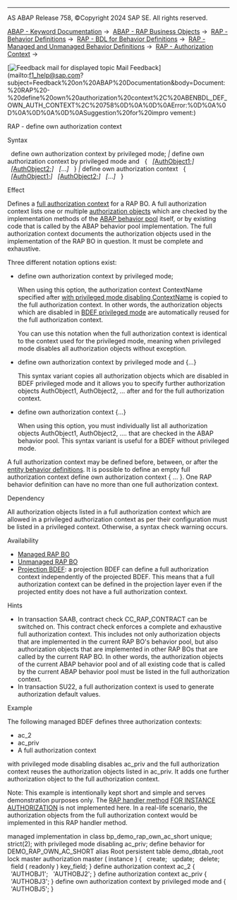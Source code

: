   

* * *

AS ABAP Release 758, ©Copyright 2024 SAP SE. All rights reserved.

[ABAP - Keyword Documentation](javascript:call_link\('abenabap.htm'\)) →  [ABAP - RAP Business Objects](javascript:call_link\('abenabap_rap.htm'\)) →  [RAP - Behavior Definitions](javascript:call_link\('abencds_bdef.htm'\)) →  [RAP - BDL for Behavior Definitions](javascript:call_link\('abenbdl.htm'\)) →  [RAP - Managed and Unmanaged Behavior Definitions](javascript:call_link\('abenbdl_rap_bo.htm'\)) →  [RAP - Authorization Context](javascript:call_link\('abenbdl_authorization_context.htm'\)) → 

 [![](Mail.gif?object=Mail.gif "Feedback mail for displayed topic") Mail Feedback](mailto:f1_help@sap.com?subject=Feedback%20on%20ABAP%20Documentation&body=Document:%20RAP%20-%20define%20own%20authorization%20context%2C%20ABENBDL_DEF_OWN_AUTH_CONTEXT%2C%20758%0D%0A%0D%0AError:%0D%0A%0D%0A%0D%0A%0D%0ASuggestion%20for%20impro
vement:)

RAP - define own authorization context

Syntax

  define own authorization context by privileged mode;
*|* define own authorization context by privileged mode and
  {
  *\[*[AuthObject1](javascript:call_link\('abenbc_authority_check.htm'\));*\]*
  *\[*[AuthObject2](javascript:call_link\('abenbc_authority_check.htm'\));*\]*
  *\[*...*\]*
  }
*|* define own authorization context
  {
  *\[*[AuthObject1](javascript:call_link\('abenbc_authority_check.htm'\));*\]*
  *\[*[AuthObject2](javascript:call_link\('abenbc_authority_check.htm'\));*\]*
  *\[*...*\]*
  }

Effect

Defines a [full authorization context](javascript:call_link\('abencds_own_ac_glosry.htm'\) "Glossary Entry") for a RAP BO. A full authorization context lists one or multiple [authorization objects](javascript:call_link\('abenauthorization_object_glosry.htm'\) "Glossary Entry") which are checked by the implementation methods of the [ABAP behavior pool](javascript:call_link\('abenbehavior_pool_glosry.htm'\) "Glossary Entry") itself, or by existing code that is called by the ABAP behavior pool implementation. The full authorization context documents the authorization objects used in the implementation of the RAP BO in question. It must be complete and exhaustive.

Three different notation options exist:

-   define own authorization context by privileged mode;
    
    When using this option, the authorization context ContextName specified after [with privileged mode disabling ContextName](javascript:call_link\('abenbdl_privileged_mode.htm'\)) is copied to the full authorization context. In other words, the authorization objects which are disabled in [BDEF privileged mode](javascript:call_link\('abenrap_privileged_mode_glosry.htm'\) "Glossary Entry") are automatically reused for the full authorization context.
    
    You can use this notation when the full authorization context is identical to the context used for the privileged mode, meaning when privileged mode disables all authorization objects without exception.
    
-   define own authorization context by privileged mode and {...}
    
    This syntax variant copies all authorization objects which are disabled in BDEF privileged mode and it allows you to specify further authorization objects AuthObject1, AuthObject2, ... after and for the full authorization context.
    
-   define own authorization context {...}
    
    When using this option, you must individually list all authorization objects AuthObject1, AuthObject2, .... that are checked in the ABAP behavior pool. This syntax variant is useful for a BDEF without privileged mode.
    

A full authorization context may be defined before, between, or after the [entity behavior definitions](javascript:call_link\('abencds_entity_bdef_glosry.htm'\) "Glossary Entry"). It is possible to define an empty full authorization context define own authorization context { ... }. One RAP behavior definition can have no more than one full authorization context.

Dependency

All authorization objects listed in a full authorization context which are allowed in a privileged authorization context as per their configuration must be listed in a privileged context. Otherwise, a syntax check warning occurs.

Availability

-   [Managed RAP BO](javascript:call_link\('abenmanaged_rap_bo_glosry.htm'\) "Glossary Entry")
-   [Unmanaged RAP BO](javascript:call_link\('abenunmanaged_rap_bo_glosry.htm'\) "Glossary Entry")
-   [Projection BDEF](javascript:call_link\('abenrap_projection_bo_glosry.htm'\) "Glossary Entry"): a projection BDEF can define a full authorization context independently of the projected BDEF. This means that a full authorization context can be defined in the projection layer even if the projected entity does not have a full authorization context.

Hints

-   In transaction SAAB, contract check CC\_RAP\_CONTRACT can be switched on. This contract check enforces a complete and exhaustive full authorization context. This includes not only authorization objects that are implemented in the current RAP BO's behavior pool, but also authorization objects that are implemented in other RAP BOs that are called by the current RAP BO. In other words, the authorization objects of the current ABAP behavior pool and of all existing code that is called by the current ABAP behavior pool must be listed in the full authorization context.
-   In transaction SU22, a full authorization context is used to generate authorization default values.

Example

The following managed BDEF defines three authorization contexts:

-   ac\_2
-   ac\_priv
-   A full authorization context

with privileged mode disabling disables ac\_priv and the full authorization context reuses the authorization objects listed in ac\_priv. It adds one further authorization object to the full authorization context.

Note: This example is intentionally kept short and simple and serves demonstration purposes only. The [RAP handler method](javascript:call_link\('abenabp_handler_method_glosry.htm'\) "Glossary Entry") [FOR INSTANCE AUTHORIZATION](javascript:call_link\('abaphandler_meth_auth.htm'\)) is not implemented here. In a real-life scenario, the authorization objects from the full authorization context would be implemented in this RAP handler method.

managed implementation in class bp\_demo\_rap\_own\_ac\_short unique;
strict(2);
with privileged mode disabling ac\_priv;
define behavior for DEMO\_RAP\_OWN\_AC\_SHORT alias Root
persistent table demo\_dbtab\_root
lock master
authorization master ( instance )
{
  create;
  update;
  delete;
  field ( readonly ) key\_field;
}
define authorization context ac\_2
{
  'AUTHOBJ1';
  'AUTHOBJ2';
}
define authorization context ac\_priv
{
  'AUTHOBJ3';
}
define own authorization context by privileged mode and
{
  'AUTHOBJ5';
}